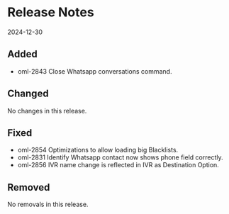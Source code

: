# Release Notes
2024-12-30

## Added

- oml-2843 Close Whatsapp conversations command.

## Changed

No changes in this release.

## Fixed

- oml-2854 Optimizations to allow loading big Blacklists.
- oml-2831 Identify Whatsapp contact now shows phone field correctly. 
- oml-2856 IVR name change is reflected in IVR as Destination Option.

## Removed

No removals in this release.
